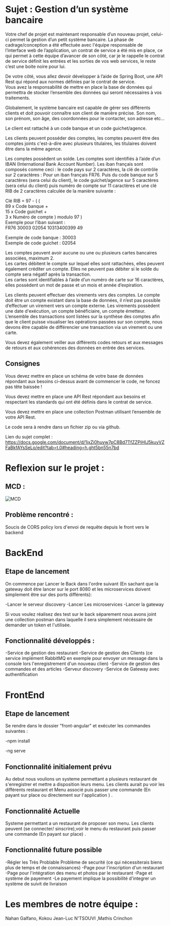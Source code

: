 # Sujet : Gestion d’un système bancaire  
Votre chef de projet est maintenant responsable d’un nouveau projet, celui-ci permet la gestion d’un petit système bancaire. La phase de cadrage/conception a été effectuée avec l'équipe responsable de l’interface web de l’application, un contrat de service a été mis en place, ce qui permet à cette équipe d’avancer de son côté, car je le rappelle le contrat de service définit les entrées et les sorties de vos web services, le reste c’est une boite noire pour lui.  

De votre côté, vous allez devoir développer à l’aide de Spring Boot, une API Rest qui répond aux normes définies par le contrat de service.  
Vous avez la responsabilité de mettre en place la base de données qui permettra de stocker l’ensemble des données qui seront nécessaires à vos traitements.  

Globalement, le système bancaire est capable de gérer ses différents clients et doit pouvoir connaître son client de manière précise. Son nom, son prénom, son âge, des coordonnées pour le contacter, son adresse etc…  

Le client est rattaché à un code banque et un code guichet/agence.  

Les clients peuvent posséder des comptes, les comptes peuvent être des comptes joints c'est-à-dire avec plusieurs titulaires, les titulaires doivent être dans la même agence.  

Les comptes possèdent un solde. Les comptes sont identifiés à l’aide d’un IBAN (International Bank Account Number). Les iban français sont composés comme ceci : le code pays sur 2 caractères, la clé de contrôle sur 2 caractères : Pour un iban français FR76. Puis du code banque sur 5 caractères (sera celui du client), le code guichet/agence sur 5 caractères (sera celui du client) puis numéro de compte sur 11 caractères et une clé RIB de 2 caractères calculée de la manière suivante :   

Clé RIB = 97 - ( (  
   89 x Code banque +  
   15 x Code guichet +  
   3 x Numéro de compte ) modulo 97 )  
Exemple pour l’iban suivant :   
FR76 30003 02054 10313400399 49  

Exemple de code banque : 30003   
Exemple de code guichet : 02054  

Les comptes peuvent avoir aucune ou une ou plusieurs cartes bancaires associées, maximum 2.  
Les cartes débitent le compte sur lequel elles sont rattachées, elles peuvent également créditer un compte. Elles ne peuvent pas débiter si le solde du compte sera négatif après la transaction.  
Les cartes sont identifiables à l’aide d’un numéro de carte sur 16 caractères, elles possèdent un mot de passe et un mois et année d’expiration.  

Les clients peuvent effectuer des virements vers des comptes. Le compte doit être un compte existant dans la base de données, il n’est pas possible d’effectuer un virement vers un compte externe. Les virements possèdent une date d'exécution, un compte bénéficiaire, un compte émetteur.  
L’ensemble des transactions sont listées sur la synthèse des comptes afin que le client puisse visualiser les opérations passées sur son compte, nous devons être capable de différencier une transaction via un virement ou une carte.  

Vous devez également veiller aux différents codes retours et aux messages de retours et aux cohérences des données en entrée des services.   
## Consignes  

Vous devez mettre en place un schéma de votre base de données répondant aux besoins ci-dessus avant de commencer le code, ne foncez pas tête baissée !

Vous devez mettre en place une API Rest répondant aux besoins et respectant les standards qui ont été définis dans le contrat de service.

Vous devez mettre en place une collection Postman utilisant l’ensemble de votre API Rest.  

Le code sera à rendre dans un fichier zip ou via github.  

Lien du sujet complet : https://docs.google.com/document/d/1jxZi0huyw7pC8Bd7TfZZPiHIJ5kuyVZFaBkfAYsSeLo/edit?tab=t.0#heading=h.ght5bn55n7bd

# Reflexion sur le projet :
## MCD : 

![MCD](https://github.com/mathcrin/Projet-a-but-Lucratif/assets/73893829/9cac4067-2766-4113-8c44-f7d80dc77dda)

## Problème rencontré : 
 Soucis de CORS policy lors d'envoi de requête depuis le front vers le backend 

# BackEnd
## Etape de lancement 

On commence par Lancer le Back dans l'ordre suivant (En sachant que la gateway doit être lancer sur le port 8080 et les microservices doivent simplement être sur des ports différents):

-Lancer le serveur discovery
-Lancer Les microservices
-Lancer la gateway

Si vous voulez réalisez des test sur le back séparement nous avons joint une collection postman dans laquelle il sera simplement nécéssaire de demander un token et l'utilisée.

## Fonctionnalité développés :
-Service de gestion des restaurant
-Service de gestion des Clients (ce service implément RabbitMQ en exemple pour envoyer un message dans la console lors l'enregistrement d'un nouveau clien)
-Service de gestion des commandes et des articles
-Serveur discovery
-Service de Gateway avec authentification

# FrontEnd
## Etape de lancement 
Se rendre dans le dossier "front-angular" et exécuter les commandes suivantes : 

-npm install

-ng serve

## Fonctionnalité initialement prévu
Au debut  nous voulions un systeme permettant a plusieurs restaurant de s'enregistrer et mettre a disposition leurs menu. Les clients aurait pu voir les différents restaurant et Menu associé puis passer une commande (En payant sur place ou directement sur l'application ) .

## Fonctionnalité Actuelle
Systeme permettant a un restaurant de proposer son menu. Les clients peuvent (se connecter/ sinscrire),voir le menu du restaurant puis passer une commande (En payant sur place) .

## Fonctionnalité future possible
-Régler les Très Problable Problème de securité (ce qui nécessiterais biens plus de temps et de connaissances)
-Page pour l'inscription d'un restaurant 
-Page pour l'intégration des menu et photos par le restaurant 
-Page et système de payement 
-Le payement implique la possibilité d'integrer un système de suivit de livraison 


# Les membres de notre équipe : 
Nahan Galfano, Kokou Jean-Luc N'TSOUVI ,Mathis Crinchon



